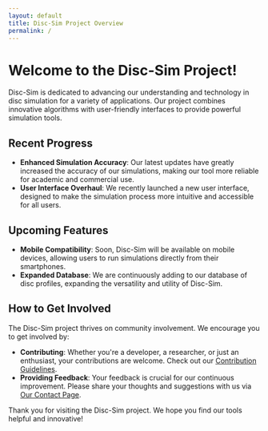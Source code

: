 ```yaml
---
layout: default
title: Disc-Sim Project Overview
permalink: /
---
```


# Welcome to the Disc-Sim Project!

Disc-Sim is dedicated to advancing our understanding and technology in disc simulation for a variety of applications. Our project combines innovative algorithms with user-friendly interfaces to provide powerful simulation tools.

## Recent Progress

- **Enhanced Simulation Accuracy**: Our latest updates have greatly increased the accuracy of our simulations, making our tool more reliable for academic and commercial use.
- **User Interface Overhaul**: We recently launched a new user interface, designed to make the simulation process more intuitive and accessible for all users.

## Upcoming Features

- **Mobile Compatibility**: Soon, Disc-Sim will be available on mobile devices, allowing users to run simulations directly from their smartphones.
- **Expanded Database**: We are continuously adding to our database of disc profiles, expanding the versatility and utility of Disc-Sim.

## How to Get Involved

The Disc-Sim project thrives on community involvement. We encourage you to get involved by:

- **Contributing**: Whether you're a developer, a researcher, or just an enthusiast, your contributions are welcome. Check out our [Contribution Guidelines](URL-to-contribution-guidelines).
- **Providing Feedback**: Your feedback is crucial for our continuous improvement. Please share your thoughts and suggestions with us via [Our Contact Page](URL-to-contact-page).

Thank you for visiting the Disc-Sim project. We hope you find our tools helpful and innovative!

